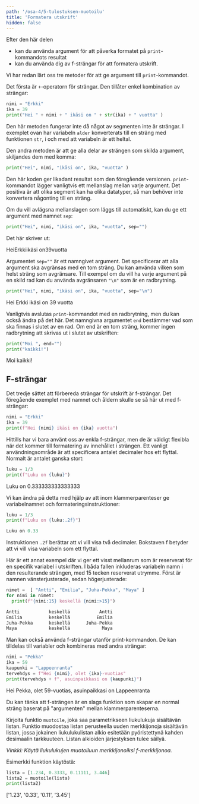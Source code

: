 ```yaml
---
path: '/osa-4/5-tulostuksen-muotoilu'
title: 'Formatera utskrift'
hidden: false
---
```


<text-box variant='learningObjectives' name='Oppimistavoitteet'>

Efter den här delen

* kan du använda argument för att påverka formatet på `print`-kommandots resultat
* kan du använda dig av f-strängar för att formatera utskrift.

</text-box>

Vi har redan lärt oss tre metoder för att ge argument till `print`-kommandot.

Det första är `+`-operatorn för strängar. Den tillåter enkel kombination av strängar:

```python
nimi = "Erkki"
ika = 39
print("Hei " + nimi + " ikäsi on " + str(ika) + " vuotta" )
```

Den här metoden fungerar inte då något av segmenten inte är strängar. I exemplet ovan har variabeln `alder` konverterats till en sträng med funktionen `str`, i och med att variabeln är ett heltal.

Den andra metoden är att ge alla delar av strängen som skilda argument, skiljandes dem med komma:

```python
print("Hei", nimi, "ikäsi on", ika, "vuotta" )
```

Den här koden ger likadant resultat som den föregående versionen. `print`-kommandot lägger vanligtvis ett mellanslag mellan varje argument. Det positiva är att olika segment kan ha olika datatyper, så man behöver inte konvertera någonting till en sträng.

Om du vill avlägsna mellanslagen som läggs till automatiskt, kan du ge ett argument med namnet `sep`:

```python
print("Hei", nimi, "ikäsi on", ika, "vuotta", sep="")
```

Det här skriver ut:

<sample-output>

HeiErkkiikäsi on39vuotta

</sample-output>


Argumentet `sep=""` är ett namngivet argument. Det specificerar att alla argument ska avgränsas med en tom sträng. Du kan använda vilken som helst sträng som avgränsare. Till exempel om du vill ha varje argument på en skild rad kan du använda avgränsaren `"\n"` som är en radbrytning.

```python
print("Hei", nimi, "ikäsi on", ika, "vuotta", sep="\n")
```

<sample-output>

Hei
Erkki
ikäsi on
39
vuotta

</sample-output>

Vanligtvis avslutas `print`-kommandot med en radbrytning, men du kan också ändra på det här. Det namngivna argumentet `end` bestämmer vad som ska finnas i slutet av en rad. Om end är en tom sträng, kommer ingen radbrytning att skrivas ut i slutet av utskriften:

```python
print("Moi ", end="")
print("kaikki!")
```

<sample-output>

Moi kaikki!

</sample-output>

## F-strängar

Det tredje sättet att förbereda strängar för utskrift är f-strängar. Det föregående exemplet med namnet och åldern skulle se så här ut med f-strängar:

```python
nimi = "Erkki"
ika = 39
print(f"Hei {nimi} ikäsi on {ika} vuotta")
```

Hittills har vi bara använt oss av enkla f-strängar, men de är väldigt flexibla när det kommer till formatering av innehållet i strängen. Ett vanligt användningsområde är att specificera antalet decimaler hos ett flyttal. Normalt är antalet ganska stort:

```python
luku = 1/3
print(f"Luku on {luku}")
```

<sample-output>

Luku on 0.333333333333333

</sample-output>

Vi kan ändra på detta med hjälp av att inom klammerparenteser ge variabelnamnet och formateringsinstruktioner:

```python
luku = 1/3
print(f"Luku on {luku:.2f}")
```

```python
Luku on 0.33
```

Instruktionen `.2f` berättar att vi vill visa två decimaler. Bokstaven f betyder att vi vill visa variabeln som ett flyttal.

Här är ett annat exempel där vi ger ett visst mellanrum som är reserverat för en specifik variabel i utskriften. I båda fallen inkluderas variabeln namn i den resulterande strängen, med 15 tecken reserverat utrymme. Först är namnen vänsterjusterade, sedan högerjusterade:

```python
nimet =  [ "Antti", "Emilia", "Juha-Pekka", "Maya" ]
for nimi in nimet:
  print(f"{nimi:15} keskellä {nimi:>15}")
```

```python
Antti           keskellä           Antti
Emilia          keskellä          Emilia
Juha-Pekka      keskellä      Juha-Pekka
Maya            keskellä            Maya
```

Man kan också använda f-strängar utanför print-kommandon. De kan tilldelas till variabler och kombineras med andra strängar:

```python
nimi = "Pekka"
ika = 59
kaupunki = "Lappeenranta"
tervehdys = f"Hei {nimi}, olet {ika}-vuotias"
print(tervehdys + f", asuinpaikkasi on {kaupunki}")
```

<sample-output>

Hei Pekka, olet 59-vuotias, asuinpaikkasi on Lappeenranta

</sample-output>

Du kan tänka att f-strängen är en slags funktion som skapar en normal sträng baserat på "argumenten" mellan klammerparenteserna.

<programming-exercise name='Lukulistasta merkkijonolistaksi' tmcname='osa04-20_lukulistasta_merkkijonolistaksi'>

Kirjoita funktio `muotoile`, joka saa parametrikseen liukulukuja sisältävän listan. Funktio muodostaa listan perusteella uuden merkkijonoja sisältävän listan, jossa jokainen liukulukulistan alkio esitetään pyöristettynä kahden desimaalin tarkkuuteen. Listan alkioiden järjestyksen tulee säilyä.

_Vinkki: Käytä liukulukujen muotoiluun merkkijonoiksi f-merkkijonoa._

Esimerkki funktion käytöstä:

```python
lista = [1.234, 0.3333, 0.11111, 3.446]
lista2 = muotoile(lista)
print(lista2)
```

<sample-output>

['1.23', '0.33', '0.11', '3.45']

</sample-output>

</programming-exercise>

<quiz id="92e6d079-80c1-5914-8cf7-abd181a418dd"></quiz>
